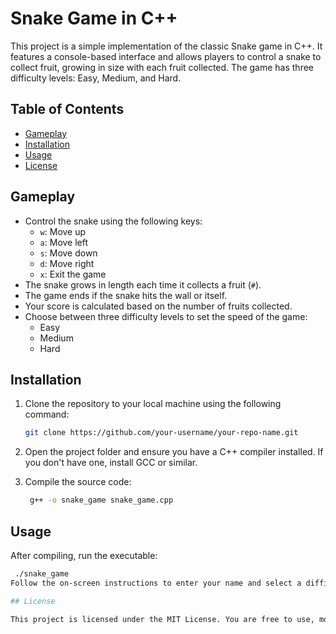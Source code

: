 # Snake Game in C++

This project is a simple implementation of the classic Snake game in C++. It features a console-based interface and allows players to control a snake to collect fruit, growing in size with each fruit collected. The game has three difficulty levels: Easy, Medium, and Hard.

## Table of Contents

- [Gameplay](#gameplay)
- [Installation](#installation)
- [Usage](#usage)
- [License](#license)

## Gameplay

- Control the snake using the following keys:
  - `w`: Move up
  - `a`: Move left
  - `s`: Move down
  - `d`: Move right
  - `x`: Exit the game
- The snake grows in length each time it collects a fruit (`#`).
- The game ends if the snake hits the wall or itself.
- Your score is calculated based on the number of fruits collected.
- Choose between three difficulty levels to set the speed of the game:
  - Easy
  - Medium
  - Hard

## Installation

1. Clone the repository to your local machine using the following command:

   ```bash
   git clone https://github.com/your-username/your-repo-name.git
2. Open the project folder and ensure you have a C++ compiler installed. If you don't have one, install GCC or similar.
3. Compile the source code:
   ```bash
    g++ -o snake_game snake_game.cpp

## Usage

After compiling, run the executable:
  ```bash
   ./snake_game
Follow the on-screen instructions to enter your name and select a difficulty level. Use the control keys to navigate the snake and avoid hitting the walls or your own tail.

## License

This project is licensed under the MIT License. You are free to use, modify, and distribute this project in accordance with the terms of the license.
